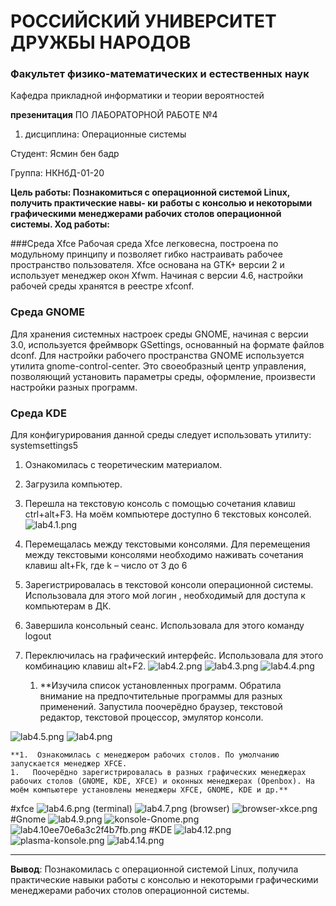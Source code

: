 # РОССИЙСКИЙ УНИВЕРСИТЕТ ДРУЖБЫ НАРОДОВ
### Факультет физико-математических и естественных наук
Кафедра прикладной информатики и теории вероятностей




**презенитация** 
ПО ЛАБОРАТОРНОЙ РАБОТЕ №4
1. дисциплина:	Операционные системы	
   
Студент: Ясмин бен бадр                                

Группа: НКНбД-01-20   

**Цель работы: Познакомиться с операционной системой Linux, получить практические навы- ки работы с консолью и некоторыми графическими менеджерами рабочих столов операционной системы.
Ход работы:**

###Среда Xfce
Рабочая среда Xfce легковесна, построена по модульному принципу и позволяет гибко
настраивать рабочее пространство пользователя. Xfce основана на GTK+ версии 2 и использует менеджер окон Xfwm. Начиная с версии 4.6, настройки рабочей среды хранятся
в реестре xfconf.


### Среда GNOME
Для хранения системных настроек среды GNOME, начиная с версии 3.0, используется фреймворк GSettings, основанный на формате файлов dconf. Для настройки
рабочего пространства GNOME используется утилита gnome-control-center. Это
своеобразный центр управления, позволяющий установить параметры среды, оформление, произвести настройки разных программ.

### Среда KDE
Для конфигурирования данной среды следует использовать утилиту:
systemsettings5



1. Ознакомилась с теоретическим материалом. 
2. Загрузила компьютер. 
3. Перешла на текстовую консоль с помощью сочетания клавиш ctrl+alt+F3. На моём 
компьютере доступно 6 текстовых консолей. 
![lab4.1.png](https://ic.wampi.ru/2021/05/10/lab4.1.png)
4. Перемещалась между текстовыми консолями. Для перемещения между текстовыми консолями необходимо наживать сочетания клавиш alt+Fk, где k – число от 3 до 6
5. Зарегистрировалась в текстовой консоли операционной системы. Использовала для этого мой логин , необходимый для доступа к компьютерам в ДК. 
6. Завершила консольный сеанс. Использовала для этого команду logout
7. Переключилась на графический интерфейс. Использовала для этого комбинацию клавиш alt+F2.
![lab4.2.png](https://ic.wampi.ru/2021/05/10/lab4.2.png)
![lab4.3.png](https://ic.wampi.ru/2021/05/10/lab4.3.png)
![lab4.4.png](https://ic.wampi.ru/2021/05/10/lab4.4.png)   

   1. **Изучила список установленных программ. Обратила внимание на предпочтительные программы для разных применений. Запустила поочерёдно браузер, текстовой редактор, текстовой процессор, эмулятор консоли.

![lab4.5.png](https://ic.wampi.ru/2021/05/10/lab4.5.png)
![lab4.png](https://ic.wampi.ru/2021/05/10/lab4.png)


    **1.  Ознакомилась с менеджером рабочих столов. По умолчанию запускается менеджер XFCE.
    1.   Поочерёдно зарегистрировалась в разных графических менеджерах рабочих столов (GNOME, KDE, XFCE) и оконных менеджерах (Openbox). На моём компьютере установлены менеджеры XFCE, GNOME, KDE и др.**

#xfce
![lab4.6.png](https://ic.wampi.ru/2021/05/10/lab4.6.png)
(terminal)
![lab4.7.png](https://ic.wampi.ru/2021/05/10/lab4.7.png)
(browser)
![browser-xkce.png](https://ic.wampi.ru/2021/05/10/browser-xkce.png)
#Gnome
![lab4.9.png](https://ic.wampi.ru/2021/05/10/lab4.9.png)
![konsole-Gnome.png](https://ic.wampi.ru/2021/05/10/konsole-Gnome.png)
![lab4.10ee70e6a3c2f4b7fb.png](https://ic.wampi.ru/2021/05/10/lab4.10ee70e6a3c2f4b7fb.png)
#KDE
![lab4.12.png](https://ic.wampi.ru/2021/05/10/lab4.12.png)
![plasma-konsole.png](https://ic.wampi.ru/2021/05/10/plasma-konsole.png)
![lab4.14.png](https://ic.wampi.ru/2021/05/10/lab4.14.png)


---
**Вывод**: Познакомилась с операционной системой Linux, получила практические навыки работы с консолью и некоторыми графическими менеджерами рабочих столов операционной системы.

